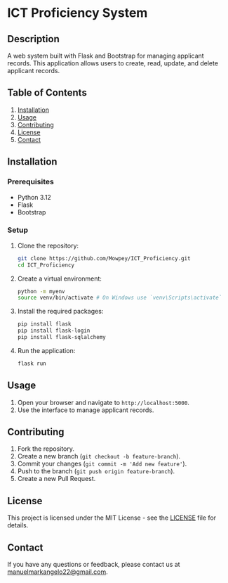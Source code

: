# ICT Proficiency System

## Description
A web system built with Flask and Bootstrap for managing applicant records. This application allows users to create, read, update, and delete applicant records.

## Table of Contents
1. [Installation](#installation)
2. [Usage](#usage)
3. [Contributing](#contributing)
4. [License](#license)
5. [Contact](#contact)

## Installation

### Prerequisites
- Python 3.12
- Flask
- Bootstrap

### Setup
1. Clone the repository:
    ```bash
    git clone https://github.com/Mowpey/ICT_Proficiency.git
    cd ICT_Proficiency
    ```

2. Create a virtual environment:
    ```bash
    python -m myenv
    source venv/bin/activate # On Windows use `venv\Scripts\activate`
    ```

3. Install the required packages:
    ```bash
    pip install flask
    pip install flask-login
    pip install flask-sqlalchemy
    ```

4. Run the application:
    ```bash
    flask run
    ```

## Usage
1. Open your browser and navigate to `http://localhost:5000`.
2. Use the interface to manage applicant records.

## Contributing
1. Fork the repository.
2. Create a new branch (`git checkout -b feature-branch`).
3. Commit your changes (`git commit -m 'Add new feature'`).
4. Push to the branch (`git push origin feature-branch`).
5. Create a new Pull Request.

## License
This project is licensed under the MIT License - see the [LICENSE](LICENSE) file for details.

## Contact
If you have any questions or feedback, please contact us at [manuelmarkangelo22@gmail.com](mailto:manuelmarkangelo22@gmail.com).
